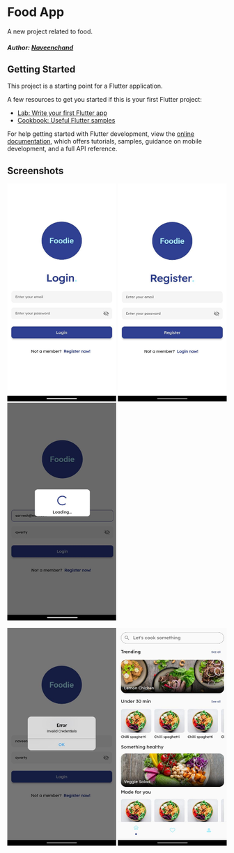 # Food App

A new project related to food.

##### Author: [Naveenchand](https://github.com/Naveenchand06)

## Getting Started

This project is a starting point for a Flutter application.

A few resources to get you started if this is your first Flutter project:

- [Lab: Write your first Flutter app](https://docs.flutter.dev/get-started/codelab)
- [Cookbook: Useful Flutter samples](https://docs.flutter.dev/cookbook)

For help getting started with Flutter development, view the
[online documentation](https://docs.flutter.dev/), which offers tutorials,
samples, guidance on mobile development, and a full API reference.

## Screenshots

<p float="left">
<img src="https://github.com/Naveenchand06/Food-App/raw/master/assets/screenshots/login.jpeg" width="250" height="500">
<img src="https://github.com/Naveenchand06/Food-App/raw/master/assets/screenshots/register.jpeg" width="250" height="500">
<img src="https://raw.githubusercontent.com/Naveenchand06/Food-App/master/assets/screenshots/loading.jpeg" width="250" height="500">
</p>
<p float="left">

<img src="https://github.com/Naveenchand06/Food-App/raw/master/assets/screenshots/error.jpeg" width="250" height="500">
<img src="https://github.com/Naveenchand06/Food-App/raw/master/assets/screenshots/explore-screen.jpeg" width="250" height="500">
</p>

